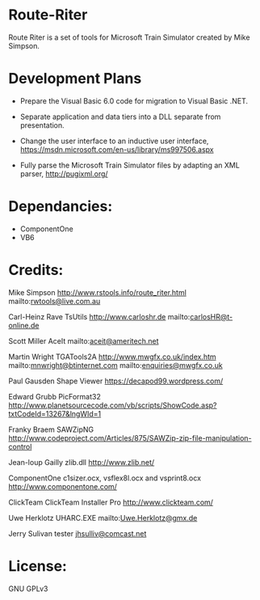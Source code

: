 # Route-Riter
 Route Riter is a set of tools for Microsoft Train Simulator created by Mike Simpson.

# Development Plans
- Prepare the Visual Basic 6.0 code for migration to Visual Basic .NET.

- Separate application and data tiers into a DLL separate from presentation.

- Change the user interface to an inductive user interface, https://msdn.microsoft.com/en-us/library/ms997506.aspx

- Fully parse the Microsoft Train Simulator files by adapting an XML parser, http://pugixml.org/

# Dependancies:
- ComponentOne
- VB6

# Credits:
Mike Simpson
http://www.rstools.info/route_riter.html
mailto:rwtools@live.com.au

Carl-Heinz Rave
TsUtils
http://www.carloshr.de
mailto:carlosHR@t-online.de

Scott Miller
AceIt
mailto:aceit@ameritech.net

Martin Wright
TGATools2A
http://www.mwgfx.co.uk/index.htm
mailto:mnwright@btinternet.com
mailto:enquiries@mwgfx.co.uk

Paul Gausden
Shape Viewer
https://decapod99.wordpress.com/

Edward Grubb
PicFormat32
http://www.planetsourcecode.com/vb/scripts/ShowCode.asp?txtCodeId=13267&lngWId=1

Franky Braem
SAWZipNG
http://www.codeproject.com/Articles/875/SAWZip-zip-file-manipulation-control

Jean-loup Gailly
zlib.dll
http://www.zlib.net/

ComponentOne
c1sizer.ocx, vsflex8l.ocx and vsprint8.ocx
http://www.componentone.com/

ClickTeam
ClickTeam Installer Pro
http://www.clickteam.com/

Uwe Herklotz
UHARC.EXE
mailto:Uwe.Herklotz@gmx.de

Jerry Sulivan
tester
jhsulliv@comcast.net


# License:

GNU GPLv3
